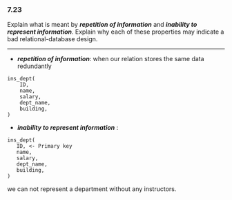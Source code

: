 ### 7.23

Explain what is meant by <b><i>repetition of information</i></b> and <b><i>inability to represent information</i></b>. Explain why each of these properties may indicate a bad relational-database design.

---

+ <b><i>repetition of information</i></b>: when our relation stores the same data redundantly

```
ins_dept(
    ID,
    name,
    salary,
    dept_name,
    building,
)
```

+ <b><i>inability to represent information</i></b> : 
 ```
ins_dept(
    ID, <- Primary key
    name,
    salary,
    dept_name,
    building,
)
```
we can not represent a department without any instructors.